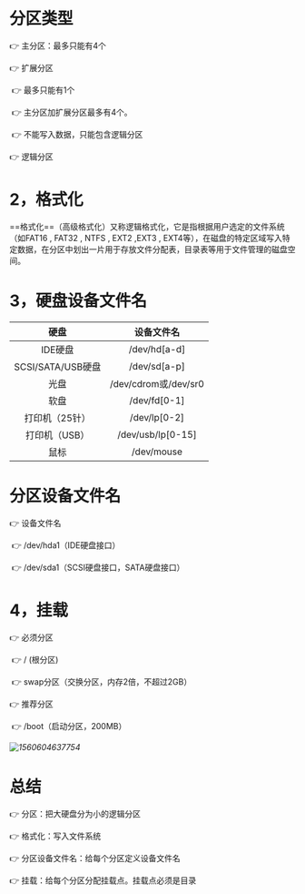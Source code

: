 # 			分区类型

:point_right: 主分区：最多只能有4个

:point_right: 扩展分区

​       :point_right: 最多只能有1个

​       :point_right: 主分区加扩展分区最多有4个。

​       :point_right: 不能写入数据，只能包含逻辑分区

:point_right: 逻辑分区

# 2，格式化

==格式化==（高级格式化）又称逻辑格式化，它是指根据用户选定的文件系统（如FAT16 , FAT32 , NTFS , EXT2 ,EXT3 , EXT4等），在磁盘的特定区域写入特定数据，在分区中划出一片用于存放文件分配表，目录表等用于文件管理的磁盘空间。

# 3，硬盘设备文件名

|       硬盘        |      设备文件名      |
| :---------------: | :------------------: |
|      IDE硬盘      |     /dev/hd[a-d]     |
| SCSI/SATA/USB硬盘 |     /dev/sd[a-p]     |
|       光盘        | /dev/cdrom或/dev/sr0 |
|       软盘        |     /dev/fd[0-1]     |
|  打印机（25针）   |     /dev/lp[0-2]     |
|   打印机（USB）   |  /dev/usb/lp[0-15]   |
|       鼠标        |      /dev/mouse      |

# 分区设备文件名

:point_right: 设备文件名

​      :point_right: /dev/hda1（IDE硬盘接口）

​      :point_right: /dev/sda1（SCSI硬盘接口，SATA硬盘接口）

# 4，挂载

:point_right: 必须分区

​       :point_right: / (根分区)

​       :point_right: swap分区（交换分区，内存2倍，不超过2GB）

:point_right: 推荐分区

​       :point_right: /boot（启动分区，200MB）

*![1560604637754](C:\Users\laiyuer\AppData\Roaming\Typora\typora-user-images\1560604637754.png)*

# 					总结

:point_right: 分区：把大硬盘分为小的逻辑分区

:point_right: 格式化：写入文件系统

:point_right: 分区设备文件名：给每个分区定义设备文件名

:point_right: 挂载：给每个分区分配挂载点。挂载点必须是目录